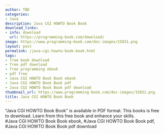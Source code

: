 ```yaml
---
author: TBD
categories:
- Java
description: Java CGI HOWTO Book Book
download_links:
- info: download
  url: https://programming-book.com/download/
image: https://www.programming-book.com/doc-images/15831.png
layout: post
permalink: /java-cgi-howto-book-book.html
tags:
- free book download
- free pdf download
- free programming ebook
- pdf free
- Java CGI HOWTO Book Book ebook
- Java CGI HOWTO Book Book pdf
- Java CGI HOWTO Book Book pdf download
thumbnail_url: https://www.programming-book.com/doc-images/15831.png
title: Java CGI HOWTO Book Book
---
```


 
<div class="item-desc text-justify">
  "Java CGI HOWTO Book Book" is available in PDF format. This books is free to download. Learn from this free book and enhance your skills.
  <br>
  #Java CGI HOWTO Book Book ebook, #Java CGI HOWTO Book Book pdf, #Java CGI HOWTO Book Book pdf download
</div>
